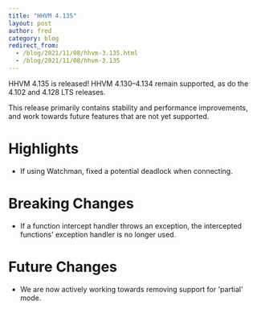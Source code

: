 ```yaml
---
title: "HHVM 4.135"
layout: post
author: fred
category: blog
redirect_from:
  - /blog/2021/11/08/hhvm-3.135.html
  - /blog/2021/11/08/hhvm-3.135
---
```


HHVM 4.135 is released! HHVM 4.130&ndash;4.134 remain supported, as do the 4.102 and 4.128 LTS releases.

This release primarily contains stability and performance improvements, and work towards future features that are not yet supported.

# Highlights

- If using Watchman, fixed a potential deadlock when connecting. 

# Breaking Changes

- If a function intercept handler throws an exception, the intercepted functions' exception handler is no longer used.

# Future Changes

- We are now actively working towards removing support for 'partial' mode.
